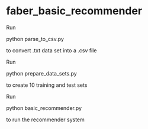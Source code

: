 # faber_basic_recommender

Run

python parse_to_csv.py

to convert .txt data set into a .csv file

Run

python prepare_data_sets.py

to create 10 training and test sets

Run

python basic_recommender.py

to run the recommender system

